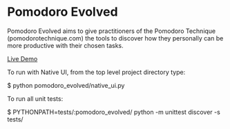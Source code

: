 Pomodoro Evolved
================

Pomodoro Evolved aims to give practitioners of the Pomodoro Technique (pomodorotechnique.com) the tools to discover how
they personally can be more productive with their chosen tasks.

[Live Demo](http://doughgle.github.io/pomodoro_evolved)

To run with Native UI, from the top level project directory type:

$ python pomodoro_evolved/native_ui.py

To run all unit tests:

$ PYTHONPATH=tests/:pomodoro_evolved/ python -m unittest discover -s tests/
